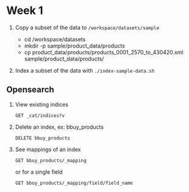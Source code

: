 # Week 1

1. Copy a subset of the data to `/workspace/datasets/sample`
    - cd /workspace/datasets
    - mkdir -p sample/product_data/products
    - cp product_data/products/products_0001_2570_to_430420.xml sample/product_data/products/

2. Index a subset of the data with  `./index-sample-data.sh`


## Opensearch

1. View existing indices 
    ```
    GET _cat/indices?v
    ```

2. Delete an index, ex: bbuy_products
    ```
    DELETE bbuy_products
    ```
3. See mappings of an index
    ```
    GET bbuy_products/_mapping
    ```

    or for a single field

    ```
    GET bbuy_products/_mapping/field/field_name
    ```
